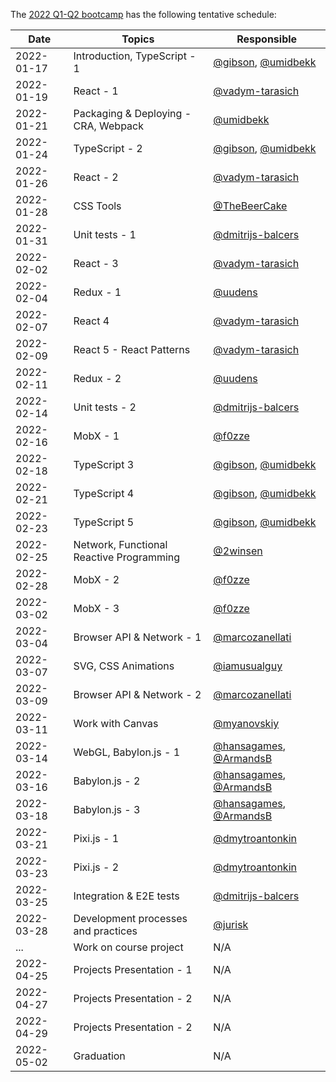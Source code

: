 The [2022 Q1-Q2 bootcamp](https://typescript-bootcamp.evolution.com/) has the following tentative schedule:

| Date       | Topics                                   | Responsible                                                                    |
|------------|------------------------------------------|--------------------------------------------------------------------------------|
| 2022-01-17 | Introduction, TypeScript - 1             | [@gibson](https://github.com/gibson), [@umidbekk](https://github.com/umidbekk) |
| 2022-01-19 | React - 1                                | [@vadym-tarasich](https://github.com/vadym-tarasich)                           |
| 2022-01-21 | Packaging & Deploying - CRA, Webpack     | [@umidbekk](https://github.com/umidbekk)                                       |
| 2022-01-24 | TypeScript - 2                           | [@gibson](https://github.com/gibson), [@umidbekk](https://github.com/umidbekk) |
| 2022-01-26 | React - 2                                | [@vadym-tarasich](https://github.com/vadym-tarasich)                           |
| 2022-01-28 | CSS Tools                                | [@TheBeerCake](https://github.com/TheBeerCake)                                 |
| 2022-01-31 | Unit tests - 1                           | [@dmitrijs-balcers](https://github.com/dmitrijs-balcers)                       |
| 2022-02-02 | React - 3                                | [@vadym-tarasich](https://github.com/vadym-tarasich)                           |
| 2022-02-04 | Redux - 1                                | [@uudens](https://github.com/uudens)                                           |
| 2022-02-07 | React 4                                  | [@vadym-tarasich](https://github.com/vadym-tarasich)                           |
| 2022-02-09 | React 5 - React Patterns                 | [@vadym-tarasich](https://github.com/vadym-tarasich)                           |
| 2022-02-11 | Redux - 2                                | [@uudens](https://github.com/uudens)                                           |
| 2022-02-14 | Unit tests - 2                           | [@dmitrijs-balcers](https://github.com/dmitrijs-balcers)                       |
| 2022-02-16 | MobX - 1                                 | [@f0zze](https://github.com/f0zze)                                             |
| 2022-02-18 | TypeScript 3                             | [@gibson](https://github.com/gibson), [@umidbekk](https://github.com/umidbekk) |
| 2022-02-21 | TypeScript 4                             | [@gibson](https://github.com/gibson), [@umidbekk](https://github.com/umidbekk) |
| 2022-02-23 | TypeScript 5                             | [@gibson](https://github.com/gibson), [@umidbekk](https://github.com/umidbekk) |
| 2022-02-25 | Network, Functional Reactive Programming | [@2winsen](https://github.com/2winsen)                                         |
| 2022-02-28 | MobX - 2                                 | [@f0zze](https://github.com/f0zze)                                             |
| 2022-03-02 | MobX - 3                                 | [@f0zze](https://github.com/f0zze)                                             |
| 2022-03-04 | Browser API & Network - 1                | [@marcozanellati](https://github.com/marcozanellati)                           |
| 2022-03-07 | SVG, CSS Animations                      | [@iamusualguy](https://github.com/iamusualguy)                                 |
| 2022-03-09 | Browser API & Network - 2                | [@marcozanellati](https://github.com/marcozanellati)                           |
| 2022-03-11 | Work with Canvas                         | [@myanovskiy](https://github.com/myanovskiy)                                   |
| 2022-03-14 | WebGL, Babylon.js - 1                    | [@hansagames](https://github.com/hansagames), [@ArmandsB](https://github.com/ArmandsB)                                   |
| 2022-03-16 | Babylon.js - 2                           | [@hansagames](https://github.com/hansagames), [@ArmandsB](https://github.com/ArmandsB)                                   |
| 2022-03-18 | Babylon.js - 3                           | [@hansagames](https://github.com/hansagames), [@ArmandsB](https://github.com/ArmandsB)                                   |
| 2022-03-21 | Pixi.js - 1                              | [@dmytroantonkin](https://github.com/dmytroantonkin)                           |
| 2022-03-23 | Pixi.js - 2                              | [@dmytroantonkin](https://github.com/dmytroantonkin)                           |
| 2022-03-25 | Integration & E2E tests                  | [@dmitrijs-balcers](https://github.com/dmitrijs-balcers)                       |
| 2022-03-28 | Development processes and practices      | [@jurisk](https://github.com/jurisk)                                           |
| ...        | Work on course project                   | N/A                                                                            |
| 2022-04-25 | Projects Presentation - 1                | N/A                                                                            |
| 2022-04-27 | Projects Presentation - 2                | N/A                                                                            |
| 2022-04-29 | Projects Presentation - 2                | N/A                                                                            |
| 2022-05-02 | Graduation                               | N/A                                                                            |
